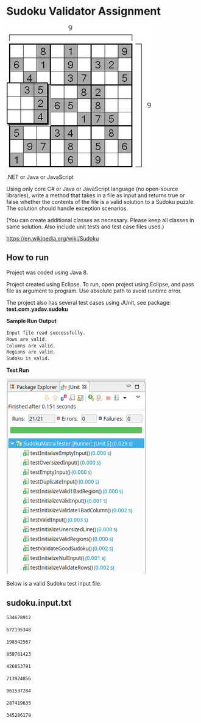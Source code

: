 # Sudoku Validator Assignment

![Sudoku Matrix image](images/sudoku-matrix.gif)

.NET or Java or JavaScript

Using only core C# or Java or JavaScript language (no open-source libraries), write a method that takes in a file as input and returns true or false whether the contents of the file is a valid solution to a Sudoku puzzle. The solution should handle exception scenarios.

(You can create additional classes as necessary. Please keep all classes in same solution. Also include unit tests and test case files used.)

https://en.wikipedia.org/wiki/Sudoku

## How to run

Project was coded using Java 8.

Project created using Eclipse. To run, open project using Eclipse, and pass file as argument to program. Use absolute path to avoid runtime error.

The project also has several test cases using JUnit, see package: __test.com.yadav.sudoku__

__Sample Run Output__

```sh
Input file read successfully.
Rows are valid.
Columns are valid.
Regions are valid.
Sudoku is valid.
```

__Test Run__

![JUnit result](images/junit-run.png)

Below is a valid Sudoku test input file.

## sudoku.input.txt

```pre
534678912

672195348

198342567

859761423

426853791

713924856

961537284

287419635

345286179
```
